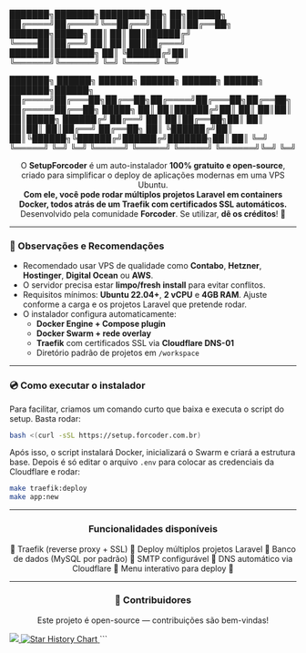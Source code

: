 ███████╗███████╗████████╗██╗   ██╗██████╗                         
██╔════╝██╔════╝╚══██╔══╝██║   ██║██╔══██╗                        
███████╗█████╗     ██║   ██║   ██║██████╔╝                        
╚════██║██╔══╝     ██║   ██║   ██║██╔═══╝                         
███████║███████╗   ██║   ╚██████╔╝██║                             
╚══════╝╚══════╝   ╚═╝    ╚═════╝ ╚═╝                             
                                                                  
███████╗ ██████╗ ██████╗  ██████╗ ██████╗ ██████╗ ███████╗██████╗ 
██╔════╝██╔═══██╗██╔══██╗██╔════╝██╔═══██╗██╔══██╗██╔════╝██╔══██╗
█████╗  ██║   ██║██████╔╝██║     ██║   ██║██║  ██║█████╗  ██████╔╝
██╔══╝  ██║   ██║██╔══██╗██║     ██║   ██║██║  ██║██╔══╝  ██╔══██╗
██║     ╚██████╔╝██║  ██║╚██████╗╚██████╔╝██████╔╝███████╗██║  ██║
╚═╝      ╚═════╝ ╚═╝  ╚═╝ ╚═════╝ ╚═════╝ ╚═════╝ ╚══════╝╚═╝  ╚═╝
                                                                                                                                                                          

<p align="center">
  O <b>SetupForcoder</b> é um auto-instalador <b>100% gratuito e open-source</b>, criado para simplificar o deploy de aplicações modernas em uma VPS Ubuntu.
  <br>
  <b>Com ele, você pode rodar múltiplos projetos Laravel em containers Docker, todos atrás de um Traefik com certificados SSL automáticos.</b>
  <br>
  Desenvolvido pela comunidade <b>Forcoder</b>. Se utilizar, <b>dê os créditos</b>! 🚀
</p>
 
---

<h3>📌 Observações e Recomendações</h3>

- Recomendado usar VPS de qualidade como **Contabo**, **Hetzner**, **Hostinger**, **Digital Ocean** ou **AWS**.
- O servidor precisa estar **limpo/fresh install** para evitar conflitos.
- Requisitos mínimos: **Ubuntu 22.04+**, **2 vCPU** e **4GB RAM**. Ajuste conforme a carga e os projetos Laravel que pretende rodar.
- O instalador configura automaticamente:
  - **Docker Engine + Compose plugin**
  - **Docker Swarm + rede overlay**
  - **Traefik** com certificados SSL via **Cloudflare DNS-01**
  - Diretório padrão de projetos em `/workspace`

---

<h3>💿 Como executar o instalador</h3>

<p>Para facilitar, criamos um comando curto que baixa e executa o script do setup. Basta rodar:</p>

```bash
bash <(curl -sSL https://setup.forcoder.com.br)
````

<p>Após isso, o script instalará Docker, inicializará o Swarm e criará a estrutura base. 
Depois é só editar o arquivo <code>.env</code> para colocar as credenciais da Cloudflare e rodar:</p>

```bash
make traefik:deploy
make app:new
```

---

<h3 align="center"><b>Funcionalidades disponíveis</b></h3>
<p align="center">
  🔸 Traefik (reverse proxy + SSL) 🔸 Deploy múltiplos projetos Laravel 🔸 Banco de dados (MySQL por padrão) 🔸 SMTP configurável 🔸 DNS automático via Cloudflare 🔸 Menu interativo para deploy 🔸
</p> 

---

<h3 align="center">📌 Contribuidores</h3>
<p align="center">
  Este projeto é open-source — contribuições são bem-vindas!
</p>

<a align="center" href="https://github.com/forcoder/setup-forcoder/graphs/contributors">
  <img src="https://contrib.rocks/image?repo=forcoder/setup-forcoder" />
</a>

<a href="https://star-history.com/#forcoder/setup-forcoder&Date">
 <picture>
   <source media="(prefers-color-scheme: dark)" srcset="https://api.star-history.com/svg?repos=forcoder/setup-forcoder&type=Date&theme=dark" />
   <source media="(prefers-color-scheme: light)" srcset="https://api.star-history.com/svg?repos=forcoder/setup-forcoder&type=Date" />
   <img alt="Star History Chart" src="https://api.star-history.com/svg?repos=forcoder/setup-forcoder&type=Date" />
 </picture>
</a>
```
